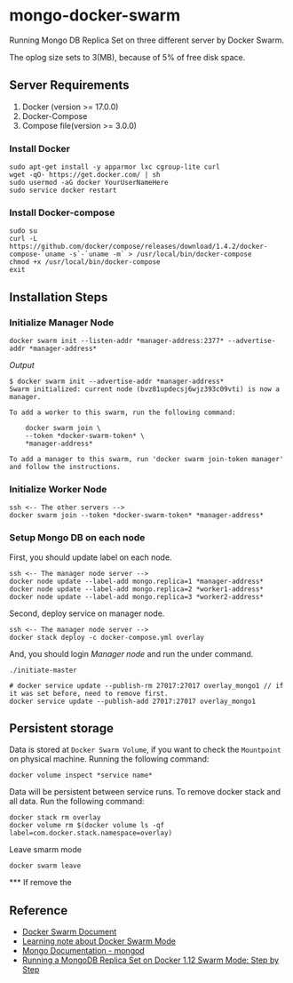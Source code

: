 # mongo-docker-swarm

Running Mongo DB Replica Set on three different server by Docker Swarm.

The oplog size sets to 3(MB), because of 5% of free disk space.

## Server Requirements

1. Docker (version >= 17.0.0)
1. Docker-Compose
1. Compose file(version >= 3.0.0)

### Install Docker

    sudo apt-get install -y apparmor lxc cgroup-lite curl
    wget -qO- https://get.docker.com/ | sh
    sudo usermod -aG docker YourUserNameHere
    sudo service docker restart

### Install Docker-compose

    sudo su
    curl -L https://github.com/docker/compose/releases/download/1.4.2/docker-compose-`uname -s`-`uname -m` > /usr/local/bin/docker-compose
    chmod +x /usr/local/bin/docker-compose
    exit

## Installation Steps

### Initialize Manager Node

    docker swarm init --listen-addr *manager-address:2377* --advertise-addr *manager-address*

*Output*

    $ docker swarm init --advertise-addr *manager-address*
    Swarm initialized: current node (bvz81updecsj6wjz393c09vti) is now a manager.

    To add a worker to this swarm, run the following command:

        docker swarm join \
        --token *docker-swarm-token* \
        *manager-address*

    To add a manager to this swarm, run 'docker swarm join-token manager' and follow the instructions.

### Initialize Worker Node

    ssh <-- The other servers -->
    docker swarm join --token *docker-swarm-token* *manager-address*

### Setup Mongo DB on each node

First, you should update label on each node.

    ssh <-- The manager node server -->
    docker node update --label-add mongo.replica=1 *manager-address*
    docker node update --label-add mongo.replica=2 *worker1-address*
    docker node update --label-add mongo.replica=3 *worker2-address*

Second, deploy service on manager node.

    ssh <-- The manager node server -->
    docker stack deploy -c docker-compose.yml overlay

And, you should login *Manager node* and run the under command.

    ./initiate-master

    # docker service update --publish-rm 27017:27017 overlay_mongo1 // if it was set before, need to remove first.
    docker service update --publish-add 27017:27017 overlay_mongo1

## Persistent storage

Data is stored at `Docker Swarm Volume`, if you want to check the `Mountpoint` on physical machine. Running the following command:

    docker volume inspect *service name*

Data will be persistent between service runs. To remove docker stack and all data. Run the following command:

    docker stack rm overlay
    docker volume rm $(docker volume ls -qf label=com.docker.stack.namespace=overlay)

Leave smarm mode

    docker swarm leave

*** If remove the 

## Reference

- [Docker Swarm Document](https://docs.docker.com/engine/reference/commandline/swarm_init)
- [Learning note about Docker Swarm Mode](http://www.evanlin.com/til-2016-07-13/)
- [Mongo Documentation - mongod](https://docs.mongodb.com/manual/reference/program/mongod/)
- [Running a MongoDB Replica Set on Docker 1.12 Swarm Mode: Step by Step](https://medium.com/@kalahari/running-a-mongodb-replica-set-on-docker-1-12-swarm-mode-step-by-step-a5f3ba07d06e)
